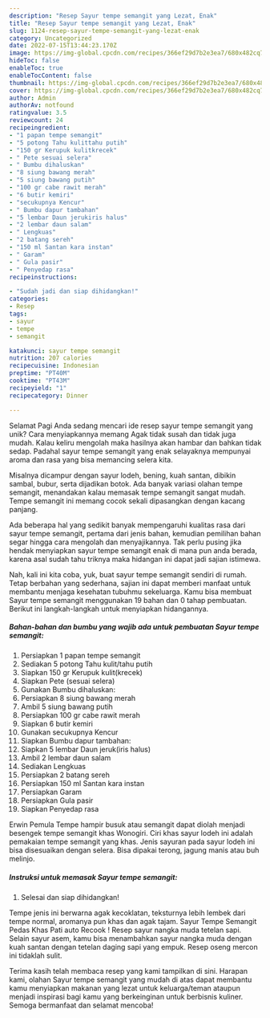 ```yaml
---
description: "Resep Sayur tempe semangit yang Lezat, Enak"
title: "Resep Sayur tempe semangit yang Lezat, Enak"
slug: 1124-resep-sayur-tempe-semangit-yang-lezat-enak
category: Uncategorized
date: 2022-07-15T13:44:23.170Z
image: https://img-global.cpcdn.com/recipes/366ef29d7b2e3ea7/680x482cq70/sayur-tempe-semangit-foto-resep-utama.jpg
hideToc: false
enableToc: true
enableTocContent: false
thumbnail: https://img-global.cpcdn.com/recipes/366ef29d7b2e3ea7/680x482cq70/sayur-tempe-semangit-foto-resep-utama.jpg
cover: https://img-global.cpcdn.com/recipes/366ef29d7b2e3ea7/680x482cq70/sayur-tempe-semangit-foto-resep-utama.jpg
author: Admin
authorAv: notfound
ratingvalue: 3.5
reviewcount: 24
recipeingredient:
- "1 papan tempe semangit"
- "5 potong Tahu kulittahu putih"
- "150 gr Kerupuk kulitkrecek"
- " Pete sesuai selera"
- " Bumbu dihaluskan"
- "8 siung bawang merah"
- "5 siung bawang putih"
- "100 gr cabe rawit merah"
- "6 butir kemiri"
- "secukupnya Kencur"
- " Bumbu dapur tambahan"
- "5 lembar Daun jerukiris halus"
- "2 lembar daun salam"
- " Lengkuas"
- "2 batang sereh"
- "150 ml Santan kara instan"
- " Garam"
- " Gula pasir"
- " Penyedap rasa"
recipeinstructions:

- "Sudah jadi dan siap dihidangkan!"
categories:
- Resep
tags:
- sayur
- tempe
- semangit

katakunci: sayur tempe semangit 
nutrition: 207 calories
recipecuisine: Indonesian
preptime: "PT40M"
cooktime: "PT43M"
recipeyield: "1"
recipecategory: Dinner

---
```



Selamat Pagi Anda sedang mencari ide resep sayur tempe semangit yang unik? Cara menyiapkannya memang Agak tidak susah dan tidak juga mudah. Kalau keliru mengolah maka hasilnya akan hambar dan bahkan tidak sedap. Padahal sayur tempe semangit yang enak selayaknya mempunyai aroma dan rasa yang bisa memancing selera kita.


Misalnya dicampur dengan sayur lodeh, bening, kuah santan, dibikin sambal, bubur, serta dijadikan botok. Ada banyak variasi olahan tempe semangit, menandakan kalau memasak tempe semangit sangat mudah. Tempe semangit ini memang cocok sekali dipasangkan dengan kacang panjang.

Ada beberapa hal yang sedikit banyak mempengaruhi kualitas rasa dari sayur tempe semangit, pertama dari jenis bahan, kemudian pemilihan bahan segar hingga cara mengolah dan menyajikannya. Tak perlu pusing jika hendak menyiapkan sayur tempe semangit enak di mana pun anda berada, karena asal sudah tahu triknya maka hidangan ini dapat jadi sajian istimewa.


Nah, kali ini kita coba, yuk, buat sayur tempe semangit sendiri di rumah. Tetap berbahan yang sederhana, sajian ini dapat memberi manfaat untuk membantu menjaga kesehatan tubuhmu sekeluarga. Kamu bisa membuat Sayur tempe semangit menggunakan 19 bahan dan 0 tahap pembuatan. Berikut ini langkah-langkah untuk menyiapkan hidangannya.

<!--inarticleads1-->

##### Bahan-bahan dan bumbu yang wajib ada untuk pembuatan Sayur tempe semangit:

1. Persiapkan 1 papan tempe semangit
1. Sediakan 5 potong Tahu kulit/tahu putih
1. Siapkan 150 gr Kerupuk kulit(krecek)
1. Siapkan  Pete (sesuai selera)
1. Gunakan  Bumbu dihaluskan:
1. Persiapkan 8 siung bawang merah
1. Ambil 5 siung bawang putih
1. Persiapkan 100 gr cabe rawit merah
1. Siapkan 6 butir kemiri
1. Gunakan secukupnya Kencur
1. Siapkan  Bumbu dapur tambahan:
1. Siapkan 5 lembar Daun jeruk(iris halus)
1. Ambil 2 lembar daun salam
1. Sediakan  Lengkuas
1. Persiapkan 2 batang sereh
1. Persiapkan 150 ml Santan kara instan
1. Persiapkan  Garam
1. Persiapkan  Gula pasir
1. Siapkan  Penyedap rasa


Erwin Pemula Tempe hampir busuk atau semangit dapat diolah menjadi besengek tempe semangit khas Wonogiri. Ciri khas sayur lodeh ini adalah pemakaian tempe semangit yang khas. Jenis sayuran pada sayur lodeh ini bisa disesuaikan dengan selera. Bisa dipakai terong, jagung manis atau buh melinjo. 

<!--inarticleads2-->

##### Instruksi untuk memasak Sayur tempe semangit:


1. Selesai dan siap dihidangkan!

Tempe jenis ini berwarna agak kecoklatan, teksturnya lebih lembek dari tempe normal, aromanya pun khas dan agak tajam. Sayur Tempe Semangit Pedas Khas Pati auto Recook ! Resep sayur nangka muda tetelan sapi. Selain sayur asem, kamu bisa menambahkan sayur nangka muda dengan kuah santan dengan tetelan daging sapi yang empuk. Resep oseng mercon ini tidaklah sulit. 

Terima kasih telah membaca resep yang kami tampilkan di sini. Harapan kami, olahan Sayur tempe semangit yang mudah di atas dapat membantu kamu menyiapkan makanan yang lezat untuk keluarga/teman ataupun menjadi inspirasi bagi kamu yang berkeinginan untuk berbisnis kuliner. Semoga bermanfaat dan selamat mencoba!
